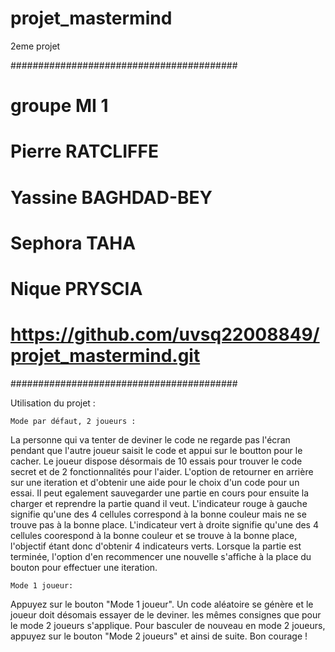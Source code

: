 # projet_mastermind
2eme projet

#########################################
# groupe MI 1
# Pierre RATCLIFFE
# Yassine BAGHDAD-BEY
# Sephora TAHA
# Nique PRYSCIA
# https://github.com/uvsq22008849/projet_mastermind.git
#########################################

Utilisation du projet :

    Mode par défaut, 2 joueurs :
La personne qui va tenter de deviner le code ne regarde pas l'écran pendant que l'autre joueur saisit le code et appui sur le boutton pour le cacher. Le joueur dispose désormais de 10 essais pour trouver le code secret et de 2 fonctionnalités pour l'aider. L'option de retourner en arrière sur une iteration et d'obtenir une aide pour le choix d'un code pour un essai. Il peut egalement sauvegarder une partie en cours pour ensuite la charger et reprendre la partie quand il veut.
L'indicateur rouge à gauche signifie qu'une des 4 cellules correspond à la bonne couleur mais ne se trouve pas à la bonne place.
L'indicateur vert à droite signifie qu'une des 4 cellules coorespond à la bonne couleur et se trouve à la bonne place, l'objectif étant donc d'obtenir 4 indicateurs verts.
Lorsque la partie est terminée, l'option d'en recommencer une nouvelle s'affiche à la place du bouton pour effectuer une iteration.

    Mode 1 joueur:
Appuyez sur le bouton "Mode 1 joueur". Un code aléatoire se génère et le joueur doit désomais essayer de le deviner. les mêmes consignes que pour le mode 2 joueurs s'applique. Pour basculer de nouveau en mode 2 joueurs, appuyez sur le bouton "Mode 2 joueurs" et ainsi de suite.
Bon courage !
